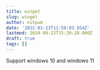 ```yaml
---
title: winget
slug: winget
author: nitpum
date: '2022-01-23T11:50:03.854Z'
lastmod: 2019-08-22T15:20:28.000Z
draft: true
tags: []
---
```


Support windows 10 and windows 11